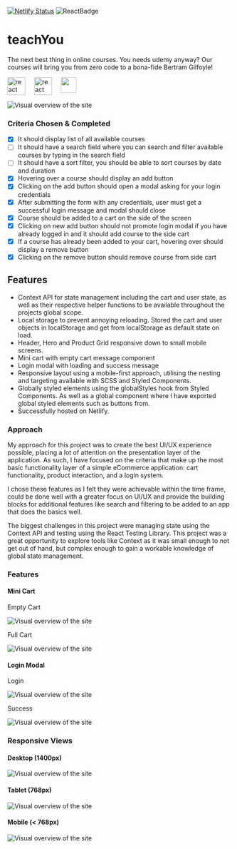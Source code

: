 [![Netlify Status](https://api.netlify.com/api/v1/badges/3fdbbe77-693f-469f-8428-b4b735cc49f2/deploy-status)](https://app.netlify.com/sites/teachyou/deploys) ![ReactBadge](https://badges.aleen42.com/src/react.svg)

# teachYou

The next best thing in online courses. You needs udemy anyway? Our courses will bring you from zero code to a bona-fide Bertram Gilfoyle!

<div style="display: inline-flex; width: 100%; gap: 20px;">
<img src="https://icons-for-free.com/iconfiles/png/512/design+development+facebook+framework+mobile+react+icon-1320165723839064798.png" width="40px" alt='react tag'>
<img src="https://raw.githubusercontent.com/styled-components/brand/master/styled-components.png" width="40px" alt='react tag'>
<a href="https://weteachyou.aronweston.com"><img src="src/assets/images/link.jpg" width="35px"></a>
</div>

![Visual overview of the site](src/assets/images/overview.png)

### Criteria Chosen & Completed

- [x] It should display list of all available courses
- [ ] It should have a search field where you can search and filter available courses by typing in the search field
- [ ] It should have a sort filter, you should be able to sort courses by date and duration
- [x] Hovering over a course should display an add button
- [x] Clicking on the add button should open a modal asking for your login credentials
- [x] After submitting the form with any credentials, user must get a successful login message and modal should close
- [x] Course should be added to a cart on the side of the screen
- [x] Clicking on new add button should not promote login modal if you have already logged in and it should add course to the side cart
- [x] If a course has already been added to your cart, hovering over should display a remove button
- [x] Clicking on the remove button should remove course from side cart

## Features

- Context API for state management including the cart and user state, as well as their respective helper functions to be available throughout the projects global scope.
- Local storage to prevent annoying reloading. Stored the cart and user objects in localStorage and get from localStorage as default state on load.
- Header, Hero and Product Grid responsive down to small mobile screens.
- Mini cart with empty cart message component
- Login modal with loading and success message
- Responsive layout using a mobile-first approach, utilising the nesting and targeting available with SCSS and Styled Components.
- Globally styled elements using the globalStyles hook from Styled Components. As well as a global component where I have exported global styled elements such as buttons from.
- Successfully hosted on Netlify.

### Approach

My approach for this project was to create the best UI/UX experience possible, placing a lot of attention on the presentation layer of the application. As such, I have focused on the criteria that make up the most basic functionality layer of a simple eCommerce application: cart functionality, product interaction, and a login system.

I chose these features as I felt they were achievable within the time frame, could be done well with a greater focus on UI/UX and provide the building blocks for additional features like search and filtering to be added to an app that does the basics well.

The biggest challenges in this project were managing state using the Context API and testing using the React Testing Library. This project was a great opportunity to explore tools like Context as it was small enough to not get out of hand, but complex enough to gain a workable knowledge of global state management.

### Features

#### Mini Cart

Empty Cart

![Visual overview of the site](src/assets/images/desktop-cart.png)

Full Cart

![Visual overview of the site](src/assets/images/full-cart.png)

#### Login Modal

Login

![Visual overview of the site](src/assets/images/login.png)

Success

![Visual overview of the site](src/assets/images/login-success.png)

### Responsive Views

#### Desktop (1400px)

![Visual overview of the site](src/assets/images/desktop.png)

#### Tablet (768px)

![Visual overview of the site](src/assets/images/tablet.png)

#### Mobile (< 768px)

![Visual overview of the site](src/assets/images/mobile.png)
